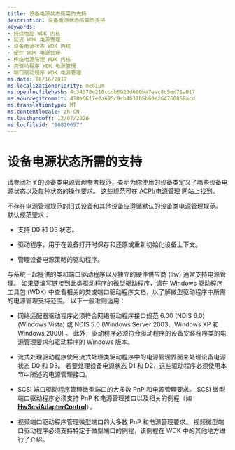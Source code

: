 ```yaml
---
title: 设备电源状态所需的支持
description: 设备电源状态所需的支持
keywords:
- 持续电能 WDK 内核
- 延迟 WDK 电源管理
- 设备电源状态 WDK 内核
- 硬件 WDK 电源管理
- 传统电源管理 WDK 内核
- 类驱动程序 WDK 电源管理
- 端口驱动程序 WDK 电源管理
ms.date: 06/16/2017
ms.localizationpriority: medium
ms.openlocfilehash: 4c34378e218ccdb6923d660ba7eac8c5ed71a017
ms.sourcegitcommit: 418e6617e2a695c9cb4b37b5b60e264760858acd
ms.translationtype: MT
ms.contentlocale: zh-CN
ms.lasthandoff: 12/07/2020
ms.locfileid: "96820657"
---
```

# <a name="required-support-for-device-power-states"></a>设备电源状态所需的支持





请参阅相关的设备类电源管理参考规范，查明为你使用的设备类定义了哪些设备电源状态以及每种状态的操作要求。 这些规范可在 [ACPI/电源管理](https://go.microsoft.com/fwlink/p/?linkid=57185) 网站上找到。

不存在电源管理规范的旧式设备和其他设备应遵循默认的设备类电源管理规范。 默认规范要求：

-   支持 D0 和 D3 状态。

-   驱动程序，用于在设备打开时保存和还原或重新初始化设备上下文。

-   管理设备电源策略的驱动程序。

与系统一起提供的类和端口驱动程序以及独立的硬件供应商 (Ihv) 通常支持电源管理。 如果要编写链接到此类驱动程序的微型驱动程序，请在 Windows 驱动程序工具包 (WDK) 中查看相关的类或端口驱动程序文档，以了解微型驱动程序中所需的电源管理支持范围。 以下一般准则适用：

-   网络适配器驱动程序必须符合网络驱动程序接口规范 6.00 (NDIS 6.0)  (Windows Vista) 或 NDIS 5.0 (Windows Server 2003、Windows XP 和 Windows 2000) 。 此外，驱动程序必须符合驱动程序的设备安装程序类的电源管理要求和驱动程序的 Windows 版本。

-   流式处理驱动程序使用流式处理类驱动程序中的电源管理界面来处理设备电源状态 D0 和 D3。 若要处理设备电源状态 D1 和 D2，这些驱动程序必须使用本节中所述的电源管理接口。

-   SCSI 端口驱动程序管理微型端口的大多数 PnP 和电源管理要求。 SCSI 微型端口驱动程序必须支持 PnP 和电源管理接口以及相关的例程（如 [**HwScsiAdapterControl**](/previous-versions/windows/hardware/drivers/ff557274(v=vs.85))）。

-   视频端口驱动程序管理微型端口的大多数 PnP 和电源管理要求。 视频微型端口驱动程序必须支持特定于微型端口的例程，该例程在 WDK 中的其他地方进行了介绍。

 

